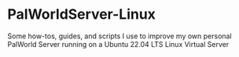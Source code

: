 # PalWorldServer-Linux
Some how-tos, guides, and scripts I use to improve my own personal PalWorld Server running on a Ubuntu 22.04 LTS Linux Virtual Server
